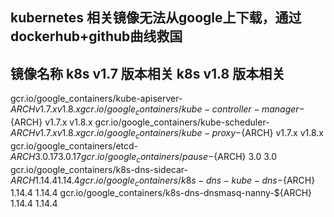 ## kubernetes 相关镜像无法从google上下载，通过dockerhub+github曲线救国

## 镜像名称	                                             k8s v1.7 版本相关	k8s v1.8 版本相关
gcr.io/google_containers/kube-apiserver-${ARCH}	            v1.7.x	             v1.8.x
gcr.io/google_containers/kube-controller-manager-${ARCH}	  v1.7.x	             v1.8.x
gcr.io/google_containers/kube-scheduler-${ARCH}	            v1.7.x	             v1.8.x
gcr.io/google_containers/kube-proxy-${ARCH}	                v1.7.x	             v1.8.x
gcr.io/google_containers/etcd-${ARCH}	3.0.17	3.0.17
gcr.io/google_containers/pause-${ARCH}	3.0	3.0
gcr.io/google_containers/k8s-dns-sidecar-${ARCH}	1.14.4	1.14.4
gcr.io/google_containers/k8s-dns-kube-dns-${ARCH}	1.14.4	1.14.4
gcr.io/google_containers/k8s-dns-dnsmasq-nanny-${ARCH}	1.14.4	1.14.4
